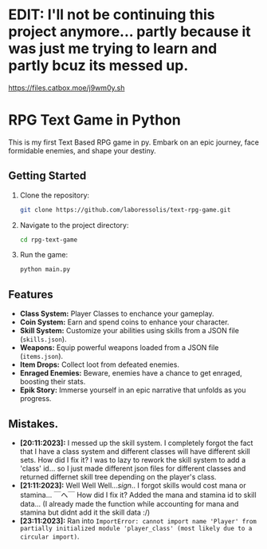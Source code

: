 # EDIT: I'll not be continuing this project anymore... partly because it was just me trying to learn and partly bcuz its messed up.
https://files.catbox.moe/j9wm0y.sh


# RPG Text Game in Python

This is my first Text Based RPG game in py.
Embark on an epic journey, face formidable enemies, and shape your destiny.

## Getting Started

1. Clone the repository:
    ```bash
    git clone https://github.com/laboressolis/text-rpg-game.git
    ```

2. Navigate to the project directory:
    ```bash
    cd rpg-text-game
    ```

3. Run the game:
    ```bash
    python main.py
    ```

## Features

- **Class System:** Player Classes to enchance your gameplay.
- **Coin System:** Earn and spend coins to enhance your character.
- **Skill System:** Customize your abilities using skills from a JSON file (`skills.json`).
- **Weapons:** Equip powerful weapons loaded from a JSON file (`items.json`).
- **Item Drops:** Collect loot from defeated enemies.
- **Enraged Enemies:** Beware, enemies have a chance to get enraged, boosting their stats.
- **Epik Story:** Immerse yourself in an epic narrative that unfolds as you progress.

## Mistakes.

- **[20:11:2023]:** I messed up the skill system. I completely forgot the fact that I have a class system and different classes will have different skill sets.
How did I fix it?
I was to lazy to rework the skill system to add a 'class' id... so I just made different json files for different classes and returned differnet skill tree depending on the player's class.
- **[21:11:2023]:** Well Well Well...*sign*.. I forgot skills would cost mana or stamina... ￣へ￣
How did I fix it?
Added the mana and stamina id to skill data... (I already made the function while accounting for mana and stamina but didnt add it the skill data :/)
- **[23:11:2023]:** Ran into `ImportError: cannot import name 'Player' from partially initialized module 'player_class' (most likely due to a circular import)`.


